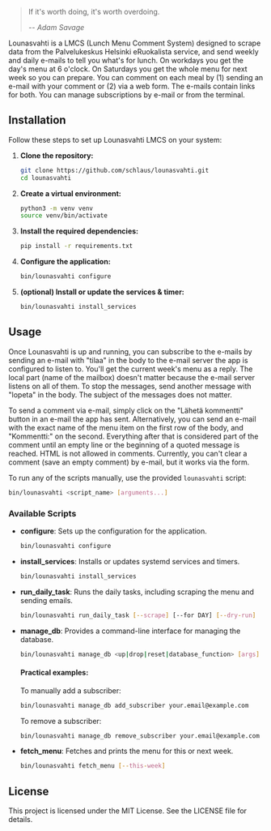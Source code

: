 > If it's worth doing, it's worth overdoing.
>
> -- <cite>Adam Savage</cite>

Lounasvahti is a LMCS (Lunch Menu Comment System) designed to scrape data from the Palvelukeskus Helsinki eRuokalista service, and send weekly and daily e-mails to tell you what's for lunch. On workdays you get the day's menu at 6 o'clock. On Saturdays you get the whole menu for next week so you can prepare. You can comment on each meal by (1) sending an e-mail with your comment or (2) via a web form. The e-mails contain links for both. You can manage subscriptions by e-mail or from the terminal.

## Installation

Follow these steps to set up Lounasvahti LMCS on your system:

1. **Clone the repository:**
    ```bash
    git clone https://github.com/schlaus/lounasvahti.git
    cd lounasvahti
    ```

2. **Create a virtual environment:**
    ```bash
    python3 -m venv venv
    source venv/bin/activate
    ```

3. **Install the required dependencies:**
    ```bash
    pip install -r requirements.txt
    ```

4. **Configure the application:**
    ```bash
    bin/lounasvahti configure
    ```

5. **(optional) Install or update the services & timer:**
   ```bash
   bin/lounasvahti install_services
   ```

## Usage

Once Lounasvahti is up and running, you can subscribe to the e-mails by sending an e-mail with "tilaa" in the body to the e-mail server the app is configured to listen to. You'll get the current week's menu as a reply. The local part (name of the mailbox) doesn't matter because the e-mail server listens on all of them. To stop the messages, send another message with "lopeta" in the body. The subject of the messages does not matter.

To send a comment via e-mail, simply click on the "Lähetä kommentti" button in an e-mail the app has sent. Alternatively, you can send an e-mail with the exact name of the menu item on the first row of the body, and "Kommentti:" on the second. Everything after that is considered part of the comment until an empty line or the beginning of a quoted message is reached. HTML is not allowed in comments. Currently, you can't clear a comment (save an empty comment) by e-mail, but it works via the form.

To run any of the scripts manually, use the provided `lounasvahti` script:

```bash
bin/lounasvahti <script_name> [arguments...]
```

### Available Scripts

- **configure**: Sets up the configuration for the application.
    ```bash
    bin/lounasvahti configure
    ```

- **install_services**: Installs or updates systemd services and timers.
    ```bash
    bin/lounasvahti install_services
    ```

- **run_daily_task**: Runs the daily tasks, including scraping the menu and sending emails.
    ```bash
    bin/lounasvahti run_daily_task [--scrape] [--for DAY] [--dry-run]
    ```

- **manage_db**: Provides a command-line interface for managing the database.
    ```bash
    bin/lounasvahti manage_db <up|drop|reset|database_function> [args]
    ```

    #### Practical examples:
    
    To manually add a subscriber:
    ```bash
    bin/lounasvahti manage_db add_subscriber your.email@example.com
    ```

    To remove a subscriber:
    ```bash
    bin/lounasvahti manage_db remove_subscriber your.email@example.com
    ```

- **fetch_menu**: Fetches and prints the menu for this or next week.
    ```bash
    bin/lounasvahti fetch_menu [--this-week]
    ```

## License

This project is licensed under the MIT License. See the LICENSE file for details.
